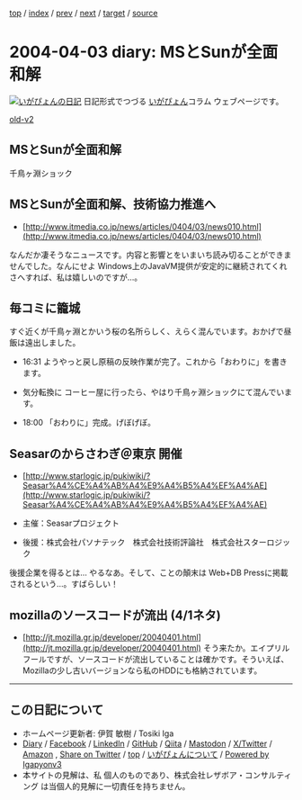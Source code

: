 [top](../index.html) 
 / [index](index.html) 
 / [prev](ig040402.html) 
 / [next](ig040404.html) 
 / [target](https://www.igapyon.jp/igapyon/diary/2004/ig040403.html) 
 / [source](https://github.com/igapyon/diary/blob/master/2004/ig040403.src.md) 

2004-04-03 diary: MSとSunが全面和解
=====================================================================================================
[![いがぴょんの日記](https://www.igapyon.jp/igapyon/diary/images/iga202308_64.jpg "いがぴょん")](https://www.igapyon.jp/igapyon/diary/memo/memoigapyon.html) 日記形式でつづる [いがぴょん](https://www.igapyon.jp/igapyon/diary/memo/memoigapyon.html)コラム ウェブページです。

[old-v2](ig040403-orig.html)

## MSとSunが全面和解

千鳥ヶ淵ショック


## MSとSunが全面和解、技術協力推進へ

* [http://www.itmedia.co.jp/news/articles/0404/03/news010.html](http://www.itmedia.co.jp/news/articles/0404/03/news010.html)

なんだか凄そうなニュースです。内容と影響とをいまいち読み切ることができませんでした。なんにせよ Windows上のJavaVM提供が安定的に継続されてくれさへすれば、私は嬉しいのですが…。

## 毎コミに籠城

すぐ近くが千鳥ヶ淵とかいう桜の名所らしく、えらく混んでいます。おかげで昼飯は遠出しました。

* 16:31 ようやっと戻し原稿の反映作業が完了。これから「おわりに」を書きます。
  
* 気分転換に コーヒー屋に行ったら、やはり千鳥ヶ淵ショックにて混んでいます。
  
* 18:00 「おわりに」完成。げぼげぼ。

## Seasarのからさわぎ＠東京 開催

* [http://www.starlogic.jp/pukiwiki/?Seasar%A4%CE%A4%AB%A4%E9%A4%B5%A4%EF%A4%AE](http://www.starlogic.jp/pukiwiki/?Seasar%A4%CE%A4%AB%A4%E9%A4%B5%A4%EF%A4%AE)
  
* 主催：Seasarプロジェクト
  
* 後援：株式会社パソナテック　株式会社技術評論社　株式会社スターロジック

後援企業を得るとは… やるなあ。そして、ことの顛末は Web+DB Pressに掲載されるという…。すばらしい！

## mozillaのソースコードが流出 (4/1ネタ)

* [http://jt.mozilla.gr.jp/developer/20040401.html](http://jt.mozilla.gr.jp/developer/20040401.html)
  そう来たか。エイプリルフールですが、ソースコードが流出していることは確かです。そういえば、Mozillaの少し古いバージョンなら私のHDDにも格納されています。


----------------------------------------------------------------------------------------------------

## この日記について

* ホームページ更新者: 伊賀 敏樹 / Tosiki Iga
* [Diary](https://www.igapyon.jp/igapyon/diary/) / [Facebook](https://www.facebook.com/igapyon) / [LinkedIn](https://www.linkedin.com/in/toshikiiga) / [GitHub](https://github.com/igapyon) / [Qiita](https://qiita.com/igapyon) / [Mastodon](https://social.vivaldi.net/@igapyon) / [X/Twitter](https://twitter.com/ToshikiIga) / [Amazon](https://www.amazon.co.jp/%E4%BC%8A%E8%B3%80-%E6%95%8F%E6%A8%B9/e/B004LTQWCQ) ,
[Share on Twitter](https://twitter.com/intent/tweet?hashtags=igapyon%2Cdiary%2C%E3%81%84%E3%81%8C%E3%81%B4%E3%82%87%E3%82%93&text=MS%E3%81%A8Sun%E3%81%8C%E5%85%A8%E9%9D%A2%E5%92%8C%E8%A7%A3&url=https%3A%2F%2Fwww.igapyon.jp%2Figapyon%2Fdiary%2F2004%2Fig040403.html) / [top](../index.html) / [いがぴょんについて](https://www.igapyon.jp/igapyon/diary/memo/memoigapyon.html) / [Powered by Igapyonv3](https://github.com/igapyon/igapyonv3)
* 本サイトの見解は、私 個人のものであり、株式会社レザボア・コンサルティング は当個人的見解に一切責任を持ちません。 
